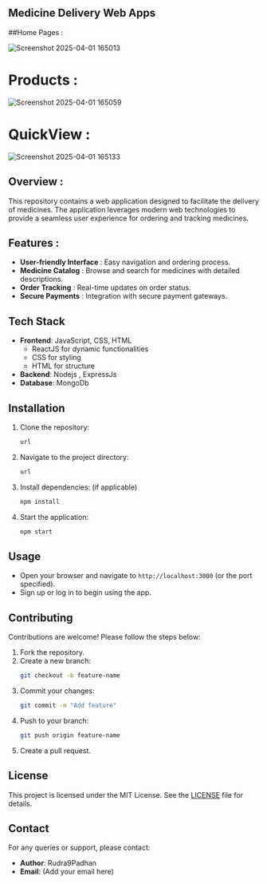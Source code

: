 ## Medicine Delivery Web Apps
##Home Pages :

![Screenshot 2025-04-01 165013](https://github.com/user-attachments/assets/29f4a49a-761d-4efb-ba06-74b0ea20c025)
# Products :

![Screenshot 2025-04-01 165059](https://github.com/user-attachments/assets/bf674079-08ca-4c94-a929-b7a573319846)
# QuickView :

![Screenshot 2025-04-01 165133](https://github.com/user-attachments/assets/6c1dea50-96fc-4d7d-a4fe-25a65b338ee4)


## Overview :
This repository contains a web application designed to facilitate the delivery of medicines. The application leverages modern web technologies to provide a seamless user experience for ordering and tracking medicines.

## Features :
- **User-friendly Interface** : Easy navigation and ordering process.
- **Medicine Catalog** : Browse and search for medicines with detailed descriptions.
- **Order Tracking** : Real-time updates on order status.
- **Secure Payments** : Integration with secure payment gateways.
  
## Tech Stack
- **Frontend**: JavaScript, CSS, HTML
   - ReactJS for dynamic functionalities
   - CSS for styling
   - HTML for structure
- **Backend**: Nodejs , ExpressJs
- **Database**: MongoDb

## Installation
1. Clone the repository:
   ```bash
   url
   ```
2. Navigate to the project directory:
   ```bash
   url
    ```
3. Install dependencies: (if applicable)
   ```bash
   npm install
   ```
4. Start the application:
   ```bash
   npm start
   ```

## Usage

- Open your browser and navigate to `http://localhost:3000` (or the port specified).
- Sign up or log in to begin using the app.

## Contributing

Contributions are welcome! Please follow the steps below:
1. Fork the repository.
2. Create a new branch:
   ```bash
   git checkout -b feature-name
   ```
3. Commit your changes:
   ```bash
   git commit -m "Add feature"
   ```
4. Push to your branch:
   ```bash
   git push origin feature-name
   ```
5. Create a pull request.

## License
This project is licensed under the MIT License. See the [LICENSE](LICENSE) file for details.

## Contact
For any queries or support, please contact:
- **Author**: Rudra9Padhan
- **Email**: (Add your email here)

